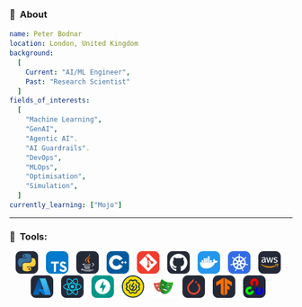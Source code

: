 <!--
<img src="https://capsule-render.vercel.app/api?type=rounded&height=95&color=000AF5&text=Peter%20Bodnar&fontColor=FFFFFF&fontSize=60" alt="Peter Bodnar" />

<p align="center" width="100%">
  
  [![Peters's GitHub stats](https://github-readme-stats.vercel.app/api?username=ptbdnr&show_icons=true&hide=stars&theme=transparent)](https://github.com/ptbdnr/github-readme-stats) &emsp; [![Peter's Github stats](https://github-readme-stats.vercel.app/api/top-langs/?username=ptbdnr&show_icons=true&theme=transparent&layout=compact)](https://github.com/ptbdnr)
</p>

<p align="center">
  <a href="https://hits.seeyoufarm.com">
    <img src="https://hits.seeyoufarm.com/api/count/incr/badge.svg?url=https%3A%2F%2Fgithub.com%2Fptbdnr&count_bg=%2379C83D&title_bg=%23555555&icon=&icon_color=%23E7E7E7&title=hits&edge_flat=false" alt="visitor_counter"/>
  </a>
</p>
-->

<!--
- 🔭 I’m currently working on ...
- 🌱 I’m currently learning ...
- 👯 I’m looking to collaborate on ...
- 🤔 I’m looking for help with ..
- 💬 Ask me about ...
- 📫 How to reach me: ...
- 😄 Pronouns: ...
- ⚡ Fun fact: ...
-->



### 👋 &nbsp;About
```yaml
name: Peter Bodnar
location: London, United Kingdom
background:
  [
    Current: "AI/ML Engineer",
    Past: "Research Scientist"
  ]
fields_of_interests:
  [
    "Machine Learning",
    "GenAI",
    "Agentic AI".
    "AI Guardrails".
    "DevOps",
    "MLOps",
    "Optimisation",
    "Simulation",
  ]  
currently_learning: ["Mojo"]
```

---

### 🚀 &nbsp;Tools:
<p align="center">
<!-- LANGUAGE -->
<span style="display: inline-block; margin-right: 10px;">
  <img src="static/icons/python-dark.svg" alt="python" width="40" height="40" />
</span>
<span style="display: inline-block; margin-right: 10px;">
  <img src="static/icons/typescript.svg" alt="typescript" width="40" height="40" />
</span>
<span style="display: inline-block; margin-right: 10px;">
  <img src="static/icons/java-dark.svg" alt="java" width="40" height="40" />
</span>
<span style="display: inline-block; margin-right: 10px;">
  <img src="static/icons/cpp.svg" alt="cplusplus" width="40" height="40" />
</span>
<span style="display: inline-block; margin-right: 10px;">
  <img src="static/icons/git.svg" alt="git" width="40" height="40"/>
</span>
<span style="display: inline-block; margin-right: 10px;">
  <img src="static/icons/github-dark.svg" alt="github" width="40" height="40"/>
</span>
<!-- ENVIRONMENTS AND PLATFORMS -->
<span style="display: inline-block; margin-right: 10px;">
  <img src="static/icons/docker.svg" alt="docker" width="40" height="40"/>
</span>
<span style="display: inline-block; margin-right: 10px;">
  <img src="static/icons/kubernetes.svg" alt="docker" width="40" height="40"/>
</span>
<span style="display: inline-block; margin-right: 10px;">
  <img src="static/icons/aws-dark.svg" alt="docker" width="40" height="40"/>
</span>
<span style="display: inline-block; margin-right: 10px;">
  <img src="static/icons/azure-dark.svg" alt="docker" width="40" height="40"/>
</span>
<span style="display: inline-block; margin-right: 10px;">
  <img src="static/icons/react-dark.svg" alt="react" width="40" height="40" />
</span>
<!-- <img src="static/icons/nextjs-dark.svg" alt="nodejs" width="40" height="40" /> -->
<span style="display: inline-block; margin-right: 10px;">
  <img src="static/icons/fastapi.svg" alt="fastapi" width="40" height="40" />
</span>
<!-- QUALITY ASSURANCE AND TESTING -->
<span style="display: inline-block; margin-right: 10px;">
  <img src="static/icons/soapui.svg" alt="soapui" width="40" height="40" />
</span>
<span style="display: inline-block; margin-right: 10px;">
  <img src="static/icons/playwright.svg" alt="playwright" width="40" height="40" />
</span>
<!-- DEEP LEARNING -->
<span style="display: inline-block; margin-right: 10px;">
  <img src="static/icons/pytorch-dark.svg" alt="pytorch" width="40" height="40" />
</span>
<span style="display: inline-block; margin-right: 10px;">
  <img src="static/icons/tensorflow-dark.svg" alt="tensorflow" width="40" height="40" />
</span>
<span style="display: inline-block; margin-right: 10px;">
  <img src="static/icons/opencv-dark.svg" alt="opencv" width="40" height="40" />
</span>

</p>
